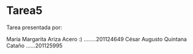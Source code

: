 Tarea5
=====

Tarea presentada por: 

María Margarita Ariza Acero :) ........201124649
César Augusto Quintana Cataño  ......201125995 
